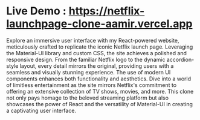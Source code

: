 # Live Demo : https://netflix-launchpage-clone-aamir.vercel.app


Explore an immersive user interface with my React-powered website, meticulously crafted to replicate the iconic Netflix launch page. Leveraging the Material-UI library and custom CSS, the site achieves a polished and responsive design. From the familiar Netflix logo to the dynamic accordion-style layout, every detail mirrors the original, providing users with a seamless and visually stunning experience. The use of modern UI components enhances both functionality and aesthetics. Dive into a world of limitless entertainment as the site mirrors Netflix's commitment to offering an extensive collection of TV shows, movies, and more. This clone not only pays homage to the beloved streaming platform but also showcases the power of React and the versatility of Material-UI in creating a captivating user interface.
